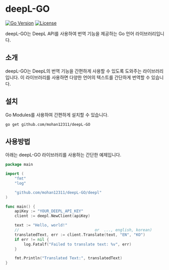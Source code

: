 # deepL-GO

[![Go Version](https://img.shields.io/github/go-mod/go-version/mohan12311/deepL-GO)](https://golang.org/dl/)
[![License](https://img.shields.io/github/license/mohan12311/deepL-GO)](https://github.com/mohan12311/deepL-GO/blob/main/LICENSE)

deepL-GO는 DeepL API를 사용하여 번역 기능을 제공하는 Go 언어 라이브러리입니다.

## 소개

deepL-GO는 DeepL의 번역 기능을 간편하게 사용할 수 있도록 도와주는 라이브러리입니다. 이 라이브러리를 사용하면 다양한 언어의 텍스트를 간단하게 번역할 수 있습니다.

## 설치

Go Modules를 사용하여 간편하게 설치할 수 있습니다.

```sh
go get github.com/mohan12311/deepL-GO
```

## 사용방법

아래는 deepL-GO 라이브러리를 사용하는 간단한 예제입니다.

```go
package main

import (
    "fmt"
    "log"

    "github.com/mohan12311/deepL-GO/deepl"
)

func main() {
    apiKey := "YOUR_DEEPL_API_KEY"
    client := deepl.NewClient(apiKey)

    text := "Hello, world!"
    //                                 or  ..., english, korean)
    translatedText, err := client.Translate(text, "EN", "KO")
    if err != nil {
        log.Fatalf("Failed to translate text: %v", err)
    }

    fmt.Println("Translated Text:", translatedText)
}
```

